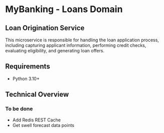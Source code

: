 # MyBanking - Loans Domain

## Loan Origination Service
This microservice is responsible for handling the loan application process, including capturing applicant information, performing credit checks, evaluating eligibility, and generating loan offers.

## Requirements
- Python 3.10+


## Technical Overview
### To be done
- Add Redis REST Cache
- Get swell forecast data points